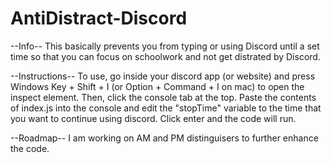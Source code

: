 # AntiDistract-Discord

--Info--
This basically prevents you from typing or using Discord until a set time so that you can focus on schoolwork and not get distrated by Discord.

--Instructions--
To use, go inside your discord app (or website) and press Windows Key + Shift + I (or Option + Command + I on mac) to open the inspect element. Then, click the console tab at the top. Paste the contents of index.js into the console and edit the "stopTime" variable to the time that you want to continue using discord. Click enter and the code will run.

--Roadmap--
I am working on AM and PM distinguisers to further enhance the code.
